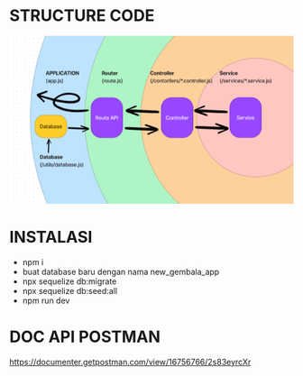 # STRUCTURE CODE
![](Structure%20Code.png)

##
# INSTALASI
- npm i
- buat database baru dengan nama new_gembala_app
- npx sequelize db:migrate
- npx sequelize db:seed:all
- npm run dev

##
# DOC API POSTMAN
https://documenter.getpostman.com/view/16756766/2s83eyrcXr